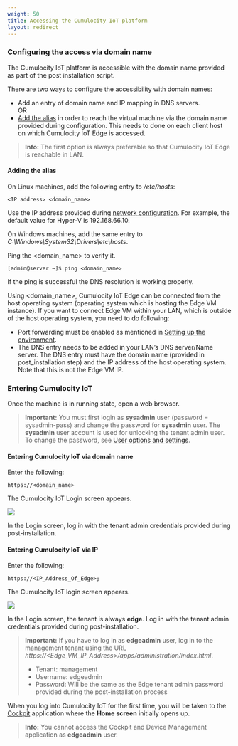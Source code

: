 ```yaml
---
weight: 50
title: Accessing the Cumulocity IoT platform
layout: redirect
---
```


### Configuring the access via domain name

The Cumulocity IoT platform is accessible with the domain name provided as part of the post installation script. 

There are two ways to configure the accessibility with domain names:

* Add an entry of domain name and IP mapping in DNS servers. <br>
OR
* [Add the alias](#add-alias) in order to reach the virtual machine via the domain name provided during configuration. This needs to done on each client host on which Cumulocity IoT Edge is accessed.

>**Info:** The first option is always preferable so that Cumulocity IoT Edge is reachable in LAN.

#### <a name="add-alias"></a>Adding the alias

On Linux machines, add the following entry to */etc/hosts*:

```text
<IP address> <domain_name>
```

Use the IP address provided during [network configuration](/guides/edge/installation#configuration). For example, the default value for Hyper-V is 192.168.66.10.

On Windows machines,  add the same entry to *C:\Windows\System32\Drivers\etc\hosts*.

Ping the &#60;domain_name> to verify it. 

```shell
[admin@server ~]$ ping <domain_name>
```

If the ping is successful the DNS resolution is working properly.

Using &#60;domain_name>, Cumulocity IoT Edge can be connected from the host operating system (operating system which is hosting the Edge VM instance). If you want to connect Edge VM within your LAN, which is outside of the host operating system, you need to do following:

* Port forwarding must be enabled as mentioned in [Setting up the environment](/guides/edge/installation#setting-up-the-environment).
* The DNS entry needs to be added in your LAN’s DNS server/Name server. The DNS entry must have the domain name (provided in post_installation step) and the IP address of the host operating system. Note that this is not the Edge VM IP.

### Entering Cumulocity IoT

Once the machine is in running state, open a web browser.

>**Important:** You must first login as **sysadmin** user (password = sysadmin-pass) and change the password for **sysadmin** user. The **sysadmin** user account is used for unlocking the tenant admin user. To change the password, see [User options and settings](/guides/users-guide/getting-started/#user-settings).

#### Entering Cumulocity IoT via domain name

Enter the following:

```http
https://<domain_name>
```

The Cumulocity IoT Login screen appears.

<img src="/guides/images/edge/edge-login-with-domain.png" name="Login screen"/>

In the Login screen, log in with the tenant admin credentials provided during post-installation.

#### Entering Cumulocity IoT via IP

Enter the following:

```http
https://<IP_Address_Of_Edge>;
```

The Cumulocity IoT login screen appears.

<img src="/guides/images/edge/edge-login-with-tenantid.png" name="Login screen"/>

In the Login screen, the tenant is always **edge**. Log in with the tenant admin credentials provided during post-installation.
<br>

>**Important:** If you have to log in as **edgeadmin** user, log in to the management tenant using the URL *https://&#60;Edge&#95;VM&#95;IP&#95;Address>/apps/administration/index.html*.<br>
>- Tenant: management<br>
>- Username: edgeadmin<br>
>- Password: Will be the same as the Edge tenant admin password provided during the post-installation process

When you log into Cumulocity IoT for the first time, you will be taken to the [Cockpit](/guides/users-guide/cockpit#overview) application where the **Home screen** initially opens up.

>**Info:** You cannot access the Cockpit and Device Management application as **edgeadmin** user.